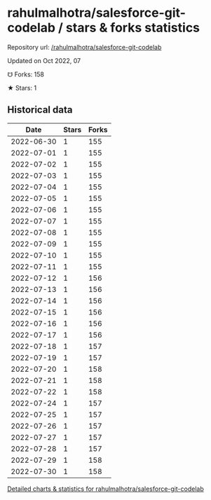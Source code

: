 # rahulmalhotra/salesforce-git-codelab / stars & forks statistics

Repository url: [/rahulmalhotra/salesforce-git-codelab](https://github.com/rahulmalhotra/salesforce-git-codelab)

Updated on Oct 2022, 07

☋ Forks: 158

★ Stars: 1

## Historical data
| Date | Stars | Forks |
|------|-------|-------|
| 2022-06-30 | 1 | 155 | 
| 2022-07-01 | 1 | 155 | 
| 2022-07-02 | 1 | 155 | 
| 2022-07-03 | 1 | 155 | 
| 2022-07-04 | 1 | 155 | 
| 2022-07-05 | 1 | 155 | 
| 2022-07-06 | 1 | 155 | 
| 2022-07-07 | 1 | 155 | 
| 2022-07-08 | 1 | 155 | 
| 2022-07-09 | 1 | 155 | 
| 2022-07-10 | 1 | 155 | 
| 2022-07-11 | 1 | 155 | 
| 2022-07-12 | 1 | 156 | 
| 2022-07-13 | 1 | 156 | 
| 2022-07-14 | 1 | 156 | 
| 2022-07-15 | 1 | 156 | 
| 2022-07-16 | 1 | 156 | 
| 2022-07-17 | 1 | 156 | 
| 2022-07-18 | 1 | 157 | 
| 2022-07-19 | 1 | 157 | 
| 2022-07-20 | 1 | 158 | 
| 2022-07-21 | 1 | 158 | 
| 2022-07-22 | 1 | 158 | 
| 2022-07-24 | 1 | 157 | 
| 2022-07-25 | 1 | 157 | 
| 2022-07-26 | 1 | 157 | 
| 2022-07-27 | 1 | 157 | 
| 2022-07-28 | 1 | 157 | 
| 2022-07-29 | 1 | 158 | 
| 2022-07-30 | 1 | 158 | 


[Detailed charts & statistics for rahulmalhotra/salesforce-git-codelab](https://reviewgithub.com/rep/rahulmalhotra/salesforce-git-codelab)
